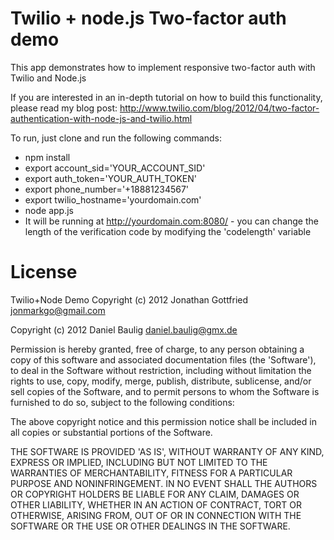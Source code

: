 # Twilio + node.js Two-factor auth demo

This app demonstrates how to implement responsive two-factor auth with Twilio and Node.js

If you are interested in an in-depth tutorial on how to build this functionality, please read my blog post: http://www.twilio.com/blog/2012/04/two-factor-authentication-with-node-js-and-twilio.html

To run, just clone and run the following commands:
- npm install
- export account_sid='YOUR_ACCOUNT_SID'
- export auth_token='YOUR_AUTH_TOKEN'
- export phone_number='+18881234567'
- export twilio_hostname='yourdomain.com'
- node app.js
- It will be running at http://yourdomain.com:8080/ - you can change the length of the verification code by modifying the 'codelength' variable

# License

Twilio+Node Demo Copyright (c) 2012 Jonathan Gottfried <jonmarkgo@gmail.com>

Copyright (c) 2012 Daniel Baulig <daniel.baulig@gmx.de>

Permission is hereby granted, free of charge, to any person obtaining a copy of this software and associated documentation files (the 'Software'), to deal in the Software without restriction, including without limitation the rights to use, copy, modify, merge, publish, distribute, sublicense, and/or sell copies of the Software, and to permit persons to whom the Software is furnished to do so, subject to the following conditions:

The above copyright notice and this permission notice shall be included in all copies or substantial portions of the Software.

THE SOFTWARE IS PROVIDED 'AS IS', WITHOUT WARRANTY OF ANY KIND, EXPRESS OR IMPLIED, INCLUDING BUT NOT LIMITED TO THE WARRANTIES OF MERCHANTABILITY, FITNESS FOR A PARTICULAR PURPOSE AND NONINFRINGEMENT.  IN NO EVENT SHALL THE AUTHORS OR COPYRIGHT HOLDERS BE LIABLE FOR ANY CLAIM, DAMAGES OR OTHER LIABILITY, WHETHER IN AN ACTION OF CONTRACT, TORT OR OTHERWISE, ARISING FROM, OUT OF OR IN CONNECTION WITH THE SOFTWARE OR THE USE OR OTHER DEALINGS IN THE SOFTWARE.